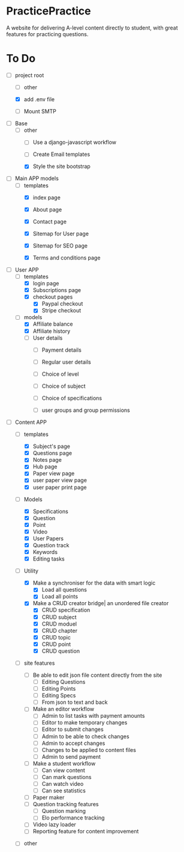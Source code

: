 # PracticePractice
A website for delivering A-level content directly to student, with great features for practicing questions.
# To Do






- [ ] project root
	- [ ] other
	- [x] add .env file
	- [ ] Mount SMTP






- [ ] Base
	- [ ] other
		- [ ] Use a django-javascript workflow
		- [ ] Create Email templates
		- [x] Style the site bootstrap







- [ ] Main APP models
	- [ ] templates 
		- [x] index page
		- [x] About page
		- [x] Contact page
		- [x] Sitemap for User page
		- [x] Sitemap for SEO page
		- [x] Terms and conditions page






- [ ] User APP
	- [ ] templates
		- [x] login page
		- [x] Subscriptions page
		- [x] checkout pages
			- [x] Paypal checkout
			- [x] Stripe checkout
	- [ ] models
		- [x] Affiliate balance
		- [x] Affiliate history
		- [ ] User details
			- [ ] Payment details
			- [ ] Regular user details
			- [ ] Choice of level
			- [ ] Choice of subject
			- [ ] Choice of specifications
			- [ ] user groups and group permissions






- [ ] Content APP
	- [ ] templates 
		- [x] Subject's page
		- [x] Questions page
		- [x] Notes page
		- [x] Hub page
		- [x] Paper view page
		- [x] user paper view page
		- [x] user paper print page
	- [ ] Models
		- [x] Specifications
		- [x] Question 
		- [x] Point 
		- [x] Video 
		- [x] User Papers 
		- [x] Question track 
		- [x] Keywords
		- [x] Editing tasks
	- [ ] Utility
		- [x] Make a synchroniser for the data with smart logic
			- [x] Load all questions
			- [x] Load all points
		- [x] Make a CRUD creator bridge| an unordered file creator
			- [x] CRUD specification
			- [x] CRUD subject
			- [x] CRUD moduel
			- [x] CRUD chapter
			- [x] CRUD topic
			- [x] CRUD point
			- [x] CRUD question
	- [ ] site features
		- [ ] Be able to edit json file content directly from the site
			- [ ] Editing Questions
			- [ ] Editing Points
			- [ ] Editing Specs
			- [ ] From json to text and back
		- [ ] Make an editor workflow
			- [ ] Admin to list tasks with payment amounts
			- [ ] Editor to make temporary changes
			- [ ] Editor to submit changes
			- [ ] Admin to be able to check changes
			- [ ] Admin to accept changes
			- [ ] Changes to be applied to content files
			- [ ] Admin to send payment
		- [ ] Make a student workflow
			- [ ] Can view content
			- [ ] Can mark questions
			- [ ] Can watch video
			- [ ] Can see statistics
		- [ ] Paper maker
		- [ ] Question tracking features
			- [ ] Question marking
			- [ ] Elo performance tracking
		- [ ] Video lazy loader
		- [ ] Reporting feature for content improvement
	- [ ] other







